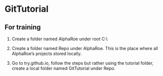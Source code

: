 # GitTutorial
For training
--------------------------------------------------------------------
1. Create a folder named AlphaRoe under root C:\

2. Create a folder named Repo under AlphaRoe. This is the place where all AlphaRoe’s projects stored locally.

3. Go to try.github.io, follow the steps but rather using the tutorial folder, create a local folder named GitTutorial under Repo.
